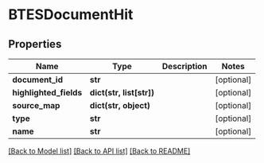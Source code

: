 # BTESDocumentHit

## Properties
Name | Type | Description | Notes
------------ | ------------- | ------------- | -------------
**document_id** | **str** |  | [optional] 
**highlighted_fields** | **dict(str, list[str])** |  | [optional] 
**source_map** | **dict(str, object)** |  | [optional] 
**type** | **str** |  | [optional] 
**name** | **str** |  | [optional] 

[[Back to Model list]](../README.md#documentation-for-models) [[Back to API list]](../README.md#documentation-for-api-endpoints) [[Back to README]](../README.md)



